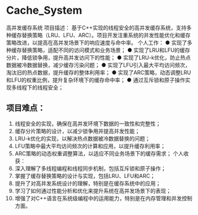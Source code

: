 # Cache_System

高并发缓存系统
项目描述： 基于C++实现的线程安全的高并发缓存系统，支持多种缓存替换策略（LRU、LFU、ARC）。项目开发注重系统的并发性能优化和缓存策略改进，以提高在高并发场景下的响应速度与命中率。
个人工作：
● 实现了多种缓存替换策略，适配不同的访问模式和业务场景；
● 实现了LRU和LFU的缓存分片，降低锁争用，提升高并发访问下的性能；
● 实现了LRU-k优化，防止热点数据被冷数据替换，减少缓存污染问题；
● 实现了LFU引入最大平均访问频次，淘汰旧的热点数据，提升缓存的整体利用率；
● 实现了ARC策略，动态调整LRU和LFU的权重比例，提升复杂环境下的缓存命中率；
● 通过互斥锁和原子操作实现多线程下的线程安全；
## 项目难点：
1. 线程安全的实现，确保在高并发环境下数据的一致性和完整性；
2. 缓存分片策略的设计，以减少锁争用并提高并发性能；
3. LRU-k优化的实现，以解决热点数据被冷数据替换的问题；
4. LFU策略中最大平均访问频次的计算和应用，以提升缓存利用率；
5. ARC策略的动态权重调整算法，以适应不同业务场景下的缓存需求；
个人收获：
1. 深入理解了多线程编程和线程同步机制，包括互斥锁和原子操作；
2. 掌握了缓存替换策略的设计与实现，包括LRU、LFU和ARC；
3. 提升了对高并发系统设计的理解，特别是在缓存系统中的应用；
4. 学习了如何通过性能分析和优化来提升系统在高并发场景下的表现；
5. 增强了对C++语言在系统级编程中的运用能力，特别是在内存管理和并发控制方面。
